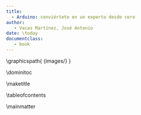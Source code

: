 ```yaml
---
title:
  - Arduino: conviértete en un experto desde cero
author:
   - Vacas Martínez, José Antonio
date: \today
documentclass:
   - book
---
```

\graphicspath{ {images/} }


\dominitoc

\maketitle

\tableofcontents

\mainmatter
